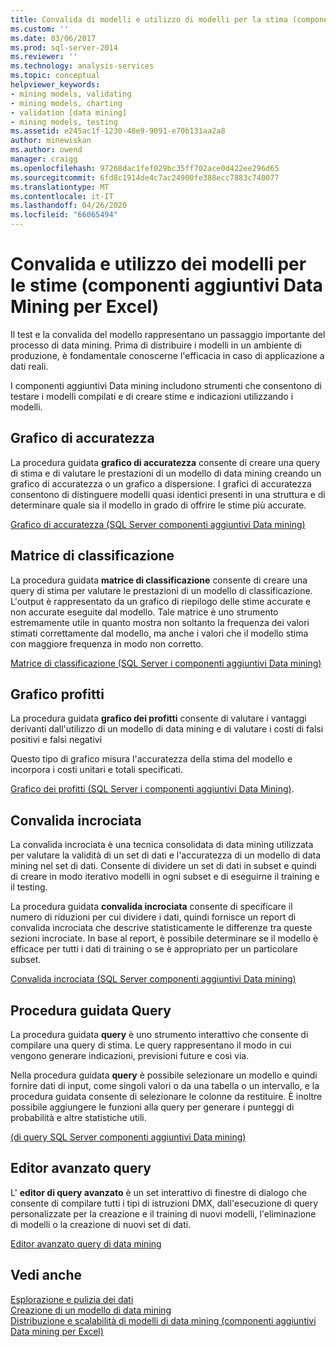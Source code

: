 ```yaml
---
title: Convalida di modelli e utilizzo di modelli per la stima (componenti aggiuntivi Data mining per Excel) | Microsoft Docs
ms.custom: ''
ms.date: 03/06/2017
ms.prod: sql-server-2014
ms.reviewer: ''
ms.technology: analysis-services
ms.topic: conceptual
helpviewer_keywords:
- mining models, validating
- mining models, charting
- validation [data mining]
- mining models, testing
ms.assetid: e245ac1f-1230-48e9-9091-e70b131aa2a8
author: minewiskan
ms.author: owend
manager: craigg
ms.openlocfilehash: 97268dac1fef029bc35ff702ace0d422ee296d65
ms.sourcegitcommit: 6fd8c1914de4c7ac24900fe388ecc7883c740077
ms.translationtype: MT
ms.contentlocale: it-IT
ms.lasthandoff: 04/26/2020
ms.locfileid: "66065494"
---
```

# <a name="validating-models-and-using-models-for-prediction-data-mining-add-ins-for-excel"></a>Convalida e utilizzo dei modelli per le stime (componenti aggiuntivi Data Mining per Excel)
  Il test e la convalida del modello rappresentano un passaggio importante del processo di data mining. Prima di distribuire i modelli in un ambiente di produzione, è fondamentale conoscerne l'efficacia in caso di applicazione a dati reali.  
  
 I componenti aggiuntivi Data mining includono strumenti che consentono di testare i modelli compilati e di creare stime e indicazioni utilizzando i modelli.  
  
## <a name="accuracy-chart"></a>Grafico di accuratezza  
 La procedura guidata **grafico di accuratezza** consente di creare una query di stima e di valutare le prestazioni di un modello di data mining creando un grafico di accuratezza o un grafico a dispersione. I grafici di accuratezza consentono di distinguere modelli quasi identici presenti in una struttura e di determinare quale sia il modello in grado di offrire le stime più accurate.  
  
 [Grafico di accuratezza &#40;SQL Server componenti aggiuntivi Data mining&#41;](accuracy-chart-sql-server-data-mining-add-ins.md)  
  
## <a name="classification-matrix"></a>Matrice di classificazione  
 La procedura guidata **matrice di classificazione** consente di creare una query di stima per valutare le prestazioni di un modello di classificazione. L'output è rappresentato da un grafico di riepilogo delle stime accurate e non accurate eseguite dal modello. Tale matrice è uno strumento estremamente utile in quanto mostra non soltanto la frequenza dei valori stimati correttamente dal modello, ma anche i valori che il modello stima con maggiore frequenza in modo non corretto.  
  
 [Matrice di classificazione &#40;SQL Server i componenti aggiuntivi Data mining&#41;](classification-matrix-sql-server-data-mining-add-ins.md)  
  
## <a name="profit-chart"></a>Grafico profitti  
 La procedura guidata **grafico dei profitti** consente di valutare i vantaggi derivanti dall'utilizzo di un modello di data mining e di valutare i costi di falsi positivi e falsi negativi  
  
 Questo tipo di grafico misura l'accuratezza della stima del modello e incorpora i costi unitari e totali specificati.  
  
 [Grafico dei profitti &#40;SQL Server i componenti aggiuntivi Data Mining&#41;](profit-chart-sql-server-data-mining-add-ins.md).  
  
## <a name="cross-validation"></a>Convalida incrociata  
 La convalida incrociata è una tecnica consolidata di data mining utilizzata per valutare la validità di un set di dati e l'accuratezza di un modello di data mining nel set di dati. Consente di dividere un set di dati in subset e quindi di creare in modo iterativo modelli in ogni subset e di eseguirne il training e il testing.  
  
 La procedura guidata **convalida incrociata** consente di specificare il numero di riduzioni per cui dividere i dati, quindi fornisce un report di convalida incrociata che descrive statisticamente le differenze tra queste sezioni incrociate. In base al report, è possibile determinare se il modello è efficace per tutti i dati di training o se è appropriato per un particolare subset.  
  
 [Convalida incrociata &#40;SQL Server componenti aggiuntivi Data mining&#41;](cross-validation-sql-server-data-mining-add-ins.md)  
  
## <a name="query-wizard"></a>Procedura guidata Query  
 La procedura guidata **query** è uno strumento interattivo che consente di compilare una query di stima. Le query rappresentano il modo in cui vengono generare indicazioni, previsioni future e così via.  
  
 Nella procedura guidata **query** è possibile selezionare un modello e quindi fornire dati di input, come singoli valori o da una tabella o un intervallo, e la procedura guidata consente di selezionare le colonne da restituire. È inoltre possibile aggiungere le funzioni alla query per generare i punteggi di probabilità e altre statistiche utili.  
  
 [&#40;di query SQL Server componenti aggiuntivi Data mining&#41;](query-sql-server-data-mining-add-ins.md)  
  
## <a name="advanced-query-editor"></a>Editor avanzato query  
 L' **editor di query avanzato** è un set interattivo di finestre di dialogo che consente di compilare tutti i tipi di istruzioni DMX, dall'esecuzione di query personalizzate per la creazione e il training di nuovi modelli, l'eliminazione di modelli o la creazione di nuovi set di dati.  
  
 [Editor avanzato query di data mining](advanced-data-mining-query-editor.md)  
  
## <a name="see-also"></a>Vedi anche  
 [Esplorazione e pulizia dei dati](exploring-and-cleaning-data.md)   
 [Creazione di un modello di data mining](creating-a-data-mining-model.md)   
 [Distribuzione e scalabilità di modelli di data mining &#40;componenti aggiuntivi Data mining per Excel&#41;](deploying-and-scaling-mining-models-data-mining-add-ins-for-excel.md)  
  
  
